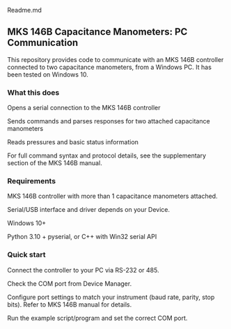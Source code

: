 Readme.md

## MKS 146B Capacitance Manometers: PC Communication

This repository provides code to communicate with an MKS 146B controller connected to two capacitance manometers, from a Windows PC. It has been tested on Windows 10.

### What this does

Opens a serial connection to the MKS 146B controller

Sends commands and parses responses for two attached capacitance manometers

Reads pressures and basic status information

For full command syntax and protocol details, see the supplementary section of the MKS 146B manual.

### Requirements

MKS 146B controller with more than 1 capacitance manometers attached.

Serial/USB interface and driver depends on your Device.

Windows 10+

Python 3.10 + pyserial, or C++ with Win32 serial API

### Quick start

Connect the controller to your PC via RS-232 or 485.

Check the COM port from Device Manager.

Configure port settings to match your instrument (baud rate, parity, stop bits). Refer to MKS 146B manual for details.

Run the example script/program and set the correct COM port.
